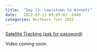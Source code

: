 ```yaml
---
title:  "Day 13: Lewistown to Winnett"
date:   2022-07-13 09:05:02 -0400
categories: Northern Tier 2022
---
```


[Satellite Tracking (ask for password)](https://us0-share.explore.garmin.com/share/harveybarnhard)

Video coming soon.

<p style="text-align: center;"><div class='strava-embed-placeholder' data-embed-type='activity' data-embed-id='7463521588'></div><script src='https://strava-embeds.com/embed.js'></script></p>
